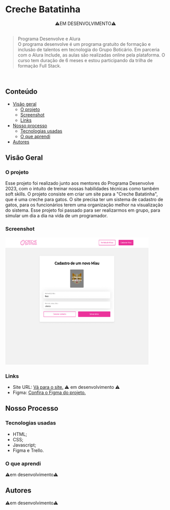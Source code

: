 # Creche Batatinha
<div align=center>⚠️EM DESENVOLVIMENTO⚠️</div>

<br>

> Programa Desenvolve e Alura <br>
O programa desenvolve é um programa gratuito de formação e inclusão de talentos em tecnologia do Grupo Boticário. Em parceria com o Alura Include, as aulas são realizadas online pela plataforma. O curso tem duração de 6 meses e estou participando da trilha de formação Full Stack.

<br>

## Conteúdo

- [Visão geral](#visão-geral)
   - [O projeto](#o-projeto)
  - [Screenshot](#screenshot)
  - [Links](#links)
- [Nosso processo](#nosso-processo)
  - [Tecnologias usadas](#tecnologias-usadas)
  - [O que aprendi](#o-que-aprendi)
- [Autores](#autores)

## Visão Geral

### O projeto
Esse projeto foi realizado junto aos mentores do Programa Desenvolve 2023, com o intuito de treinar nossas habilidades técnicas como também soft skills. O projeto consiste em criar um site para a "Creche Batatinha", que é uma creche para gatos. O site precisa ter um sistema de cadastro de gatos, para os funcionários terem uma organização melhor na visualização do sistema. Esse projeto foi passado para ser realizarmos em grupo, para simular um dia a dia na vida de um programador.

### Screenshot

<div>
   
   <img src=./imagens/previewreadme.png width=450px height=400px/>

</div>

### Links
 - Site URL: [Vá para o site.]()  ⚠️ em desenvolvimento ⚠️
 - Figma: [Confira o Figma do projeto.](https://www.figma.com/proto/ReQ7nJDrF8hKWHnfA2zZIr/Creche-Batatinha?node-id=27-1265&scaling=contain&page-id=0%3A1&starting-point-node-id=27%3A1265)

 ## Nosso Processo

 ### Tecnologias usadas
 - HTML;
 - CSS;
 - Javascript;
 - Figma e Trello.

 ### O que aprendi
 ⚠️em desenvolvimento⚠️

 ## Autores
  ⚠️em desenvolvimento⚠️
